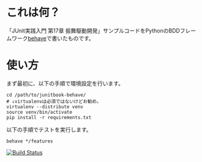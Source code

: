 # これは何？ #
「JUnit実践入門 第17章 振舞駆動開発」サンプルコードをPythonのBDDフレームワーク[behave](http://pythonhosted.org/behave/)で書いたものです。

# 使い方 #

まず最初に、以下の手順で環境設定を行います。
```
cd /path/to/junitbook-behave/
# ↓virtualenvは必須ではないけどお勧め。
virtualenv --distribute venv
source venv/bin/activate
pip install -r requirements.txt
```

以下の手順でテストを実行します。
```
behave */features
```

[![Build Status](https://travis-ci.org/ryu22e/junitbook-behave.png?branch=master)](https://travis-ci.org/ryu22e/junitbook-behave)
